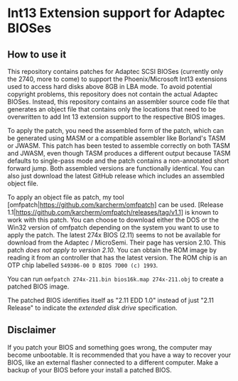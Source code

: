 Int13 Extension support for Adaptec BIOSes
==========================================

How to use it
-------------

This repository contains patches for Adaptec SCSI BIOSes (currently only the 2740, more to come) to support the Phoenix/Microsoft Int13 extensions used to access hard disks above 8GB in LBA mode. To avoid potential copyright problems, this repository does not contain the actual Adaptec BIOSes. Instead, this repository contains an assembler source code file that generates an object file that contains only the locations that need to be overwritten to add Int 13 extension support to the respective BIOS images.

To apply the patch, you need the assembled form of the patch, which can be generated using MASM or a compatible assembler like Borland's TASM or JWASM. This patch has been tested to assemble correctly on both TASM and JWASM, even though TASM produces a different output because TASM defaults to single-pass mode and the patch contains a non-annotated short forward jump. Both assembled versions are functionally identical. You can also just download the latest GitHub release which includes an assembled object file.

To apply an object file as patch, my tool [omfpatch|https://github.com/karcherm/omfpatch] can be used. [Release 1.1|https://github.com/karcherm/omfpatch/releases/tag/v1.1] is known to work with this patch. You can choose to download either the DOS or the Win32 version of omfpatch depending on the system you want to use to apply the patch. The latest 274x BIOS (2.11) seems to not be available for download from the Adaptec / MicroSemi. Their page has version 2.10. This patch *does not apply to version 2.10*. You can obtain the ROM image by reading it from an controller that has the latest version. The ROM chip is an OTP chip labelled `549306-00 D BIOS 7D00 (c) 1993`.

You can run `omfpatch 274x-211.bin bios16k.map 274x-211.obj` to create a patched BIOS image.

The patched BIOS identifies itself as "2.11 EDD 1.0" instead of just "2.11 Release" to indicate the *extended disk drive* specification.

Disclaimer
----------

If you patch your BIOS and something goes wrong, the computer may become unbootable. It is recommended that you have a way to recover your BIOS, like an external flasher connected to a different computer. Make a backup of your BIOS before your install a patched BIOS.
